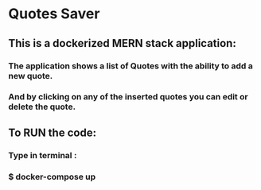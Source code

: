 # Quotes Saver
 
 ## This is a dockerized MERN stack application:
 ### The application shows a list of Quotes with the ability to add a new quote. 
 ### And by clicking on any of the inserted quotes you can edit or delete the quote.
  
## To RUN the code:
### Type in terminal : 
### $ docker-compose up
